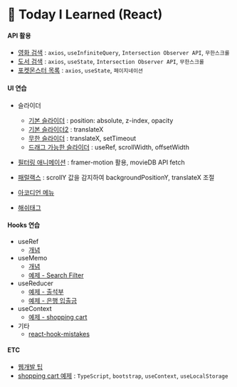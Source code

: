 # 📂 Today I Learned (React)

#### API 활용

- [영화 검색](practice/src/practice-api/movie-search/MovieSearch.js) : `axios`, `useInfiniteQuery`, `Intersection Observer API`, `무한스크롤`
- [도서 검색](practice/src/practice-api/book-search/BookSearch.js) : `axios`, `useState`, `Intersection Observer API`, `무한스크롤`
- [포켓몬스터 목록](practice/src/practice-api/pokemon/Pokemons.js) : `axios`, `useState`, `페이지네이션`

#### UI 연습

- 슬라이더

  - [기본 슬라이더](practice/src/practice-ui/slider/Slider.js) : position: absolute, z-index, opacity
  - [기본 슬라이더2](practice/src/practice-ui/slider/Slider2.js) : translateX
  - [무한 슬라이더](practice/src/practice-ui/slider/InfiniteSlider.jsx) : translateX, setTimeout
  - [드래그 가능한 슬라이더](practice/src/practice-ui/slider/DragSlider.jsx) : useRef, scrollWidth, offsetWidth

- [필터링 애니메이션](practice/src/practice-ui/filter-animation/FilterAnimation.jsx) : framer-motion 활용, movieDB API fetch

- [패럴랙스](practice/src/practice-ui/parallax/Parallax.jsx) : scrollY 값을 감지하여 backgroundPositionY, translateX 조절
- [아코디언 메뉴](practice/src/practice-ui/accordion/Accordion.jsx)
- [해쉬태그](practice/src/practice-ui/hashtag/HashTag.jsx)

#### Hooks 연습

- useRef
  - [개념](study/useRef.md)
- useMemo
  - [개념](study/useMemo.md)
  - [예제 - Search Filter](practice/src/practice-hooks/useMemo/search-filter/README.md)
- useReducer
  - [예제 - 출석부](practice/src/practice-hooks/useReducer/attendance/Attendance.js)
  - [예제 - 은행 입출금](practice/src/practice-hooks/useReducer/bank/Bank.js)
- useContext
  - [예제 - shopping cart](study/shopping-cart.md)
- 기타
  - [react-hook-mistakes](study/react-hook-mistakes.md)

#### ETC

- [웹개발 팁](study/shorts.md)
- [shopping cart 예제](study/shopping-cart.md) : `TypeScript`, `bootstrap`, `useContext`, `useLocalStorage`
